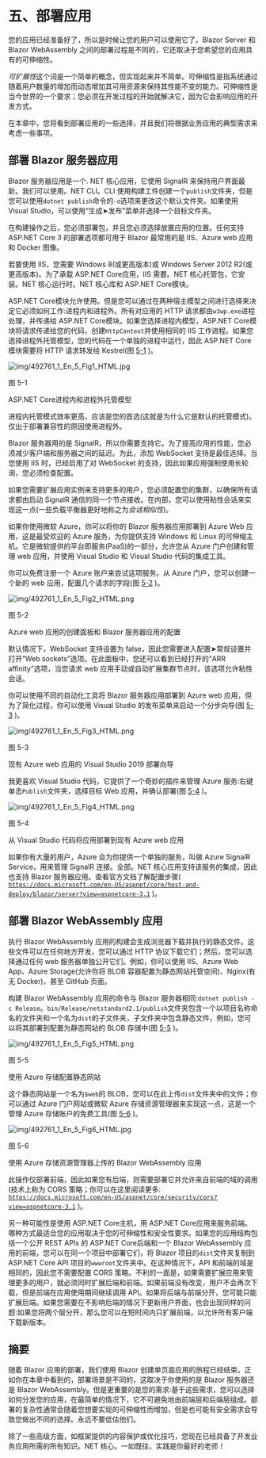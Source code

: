 # 五、部署应用

您的应用已经准备好了，所以是时候让您的用户可以使用它了。Blazor Server 和 Blazor WebAssembly 之间的部署过程是不同的，它还取决于您希望您的应用具有的可伸缩性。

*可扩展性*这个词是一个简单的概念，但实现起来并不简单。可伸缩性是指系统通过随着用户数量的增加而动态增加其可用资源来保持其性能不变的能力。可伸缩性是当今世界的一个要求；您必须在开发过程的开始就解决它，因为它会影响应用的开发方式。

在本章中，您将看到部署应用的一些选择，并且我们将根据业务应用的典型需求来考虑一些事项。

## 部署 Blazor 服务器应用

Blazor 服务器应用是一个. NET 核心应用，它使用 SignalR 来保持用户界面最新。我们可以使用。NET CLI。CLI 使用构建工件创建一个`publish`文件夹，但是您可以使用`dotnet publish`命令的`-o`选项来更改这个默认文件夹。如果使用 Visual Studio，可以使用“生成➤发布”菜单并选择一个目标文件夹。

在构建操作之后，您必须部署包，并且您必须选择放置应用的位置。任何支持 ASP.NET Core 3 的部署选项都可用于 Blazor 最常用的是 IIS、Azure web 应用和 Docker 图像。

若要使用 IIS，您需要 Windows 8(或更高版本)或 Windows Server 2012 R2(或更高版本)。为了承载 ASP.NET Core应用，IIS 需要。NET 核心托管包，它安装。NET 核心运行时。NET 核心库和 ASP.NET Core模块。

ASP.NET Core模块允许使用。但是您可以通过在两种宿主模型之间进行选择来决定它必须如何工作:进程内和进程外。所有对应用的 HTTP 请求都由`w3wp.exe`进程处理，并传递给 ASP.NET Core模块。如果您选择进程内模型，ASP.NET Core模块将请求传递给您的代码，创建`HttpContext`并使用相同的 IIS 工作进程。如果您选择进程外托管模型，您的代码在一个单独的进程中运行，因此 ASP.NET Core模块需要将 HTTP 请求转发给 Kestrel(图 [5-1](#Fig1) )。

![img/492761_1_En_5_Fig1_HTML.jpg](img/492761_1_En_5_Fig1_HTML.jpg)

图 5-1

ASP.NET Core进程内和进程外托管模型

进程内托管模式效率更高，应该是您的首选(这就是为什么它是默认的托管模式)。仅出于部署兼容性的原因使用进程外。

Blazor 服务器用的是 SignalR，所以你需要支持它。为了提高应用的性能，您必须减少客户端和服务器之间的延迟。为此，添加 WebSocket 支持是最佳选择。当您使用 IIS 时，已经启用了对 WebSocket 的支持，因此如果应用强制使用长轮询，您必须检查配置。

如果您需要扩展应用实例来支持更多的用户，您必须配置您的集群，以确保所有请求都由启动 SignalR 通信的同一个节点接收。在内部，您可以使用粘性会话来实现这一点(一些负载平衡器更好地称之为*会话相似性*)。

如果你使用微软 Azure，你可以将你的 Blazor 服务器应用部署到 Azure Web 应用，这是最受欢迎的 Azure 服务，为你提供支持 Windows 和 Linux 的可伸缩主机。它是微软提供的平台即服务(PaaS)的一部分，允许您从 Azure 门户创建和管理 web 应用，并使用 Visual Studio 和 Visual Studio 代码的集成工具。

你可以免费注册一个 Azure 账户来尝试这项服务。从 Azure 门户，您可以创建一个新的 web 应用，配置几个请求的字段(图 [5-2](#Fig2) )。

![img/492761_1_En_5_Fig2_HTML.png](img/492761_1_En_5_Fig2_HTML.png)

图 5-2

Azure web 应用的创建面板和 Blazor 服务器应用的配置

默认情况下，WebSocket 支持设置为 false，因此您需要进入配置➤常规设置并打开“Web sockets”选项。在此面板中，您还可以看到已经打开的“ARR affinity”选项，当您请求 web 应用手动或自动扩展集群节点时，该选项允许粘性会话。

你可以使用不同的自动化工具将 Blazor 服务器应用部署到 Azure web 应用，但为了简化过程，你可以使用 Visual Studio 的发布菜单来启动一个分步向导(图 [5-3](#Fig3) )。

![img/492761_1_En_5_Fig3_HTML.png](img/492761_1_En_5_Fig3_HTML.png)

图 5-3

现有 Azure web 应用的 Visual Studio 2019 部署向导

我更喜欢 Visual Studio 代码，它提供了一个奇妙的插件来管理 Azure 服务:右键单击`Publish`文件夹，选择目标 Web 应用，并确认部署(图 [5-4](#Fig4) )。

![img/492761_1_En_5_Fig4_HTML.png](img/492761_1_En_5_Fig4_HTML.png)

图 5-4

从 Visual Studio 代码将应用部署到现有 Azure web 应用

如果你有大量的用户，Azure 会为你提供一个单独的服务，叫做 Azure SignalR Service，用来管理 SignalR 连接。全部。NET 核心应用支持该服务的集成，因此也支持 Blazor 服务器应用。查看官方文档了解配置步骤( [`https://docs.microsoft.com/en-US/aspnet/core/host-and-deploy/blazor/server?view=aspnetcore-3.1`](https://docs.microsoft.com/en-US/aspnet/core/host-and-deploy/blazor/server?view%253Daspnetcore-3.1) )。

## 部署 Blazor WebAssembly 应用

执行 Blazor WebAssembly 应用的构建会生成浏览器下载并执行的静态文件。这些文件可以在任何地方开发，您可以通过 HTTP 协议下载它们；然后，您可以选择通过任何 web 服务器单独公开它们。例如，你可以使用 IIS、Azure Web App、Azure Storage(允许你将 BLOB 容器配置为静态网站托管空间)、Nginx(有无 Docker)，甚至 GitHub 页面。

构建 Blazor WebAssembly 应用的命令与 Blazor 服务器相同:`dotnet publish -c Release`。`bin/Release/netstandard2.1/publish`文件夹包含一个以项目名称命名的文件夹和一个名为`dist`的子文件夹，子文件夹中包含静态文件，例如，您可以将其部署到配置为静态网站的 BLOB 存储中(图 [5-5](#Fig5) )。

![img/492761_1_En_5_Fig5_HTML.png](img/492761_1_En_5_Fig5_HTML.png)

图 5-5

使用 Azure 存储配置静态网站

这个静态网站是一个名为`$web`的 BLOB，您可以在此上传`dist`文件夹中的文件；你可以通过 Azure 门户网站或微软 Azure 存储资源管理器来实现这一点，这是一个管理 Azure 存储账户的免费工具(图 [5-6](#Fig6) )。

![img/492761_1_En_5_Fig6_HTML.jpg](img/492761_1_En_5_Fig6_HTML.jpg)

图 5-6

使用 Azure 存储资源管理器上传的 Blazor WebAssembly 应用

此操作仅部署前端，因此如果您有后端，则需要部署它并允许来自前端的域的调用(技术上称为 CORS 策略；你可以在这里阅读更多: [`https://docs.microsoft.com/en-US/aspnet/core/security/cors?view=aspnetcore-3.1`](https://docs.microsoft.com/en-US/aspnet/core/security/cors?view%253Daspnetcore-3.1) )。

另一种可能性是使用 ASP.NET Core主机，用 ASP.NET Core应用来服务前端。哪种方式最适合您的应用取决于您的可伸缩性和安全性要求。如果您的应用结构包括一个公开 REST APIs 的 ASP.NET Core后端和一个 Blazor WebAssembly 应用的前端，您可以在同一个项目中部署它们，将 Blazor 项目的`dist`文件夹复制到 ASP.NET Core API 项目的`wwwroot`文件夹中。在这种情况下，API 和前端的域是相同的，因此您不需要配置 CORS 策略。不利的一面是，如果需要扩展应用来管理更多的用户，就必须同时扩展后端和前端。如果前端没有改变，用户不会再次下载，但是前端在应用使用期间继续调用 API。如果将后端与前端分开，您可能只能扩展后端。如果您需要在不影响后端的情况下更新用户界面，也会出现同样的问题:如果您将两个层分开，那么您可以在短时间内只扩展前端，以允许所有客户端下载新版本。

## 摘要

随着 Blazor 应用的部署，我们使用 Blazor 创建单页面应用的旅程已经结束。正如你在本章中看到的，部署场景是不同的，这取决于你使用的是 Blazor 服务器还是 Blazor WebAssembly。但是更重要的是您的需求:基于这些需求，您可以选择如何分发您的应用，在最简单的情况下，它不可避免地由前端层和后端层组成。部署的复杂性通常会随着您想要实现的可伸缩性而增加，但是也可能有安全需求会导致您做出不同的选择。永远不要低估他们。

除了一些高级方面，如框架提供的内容保护或优化技巧，您现在已经具备了开发业务应用所需的所有知识。NET 核心。一如既往，实践是你最好的老师！